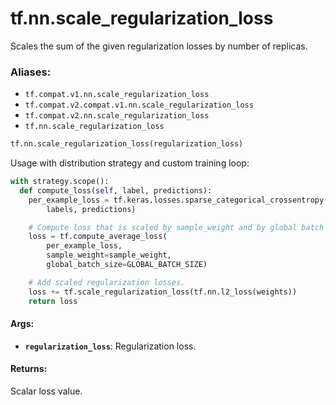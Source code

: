 <div itemscope itemtype="http://developers.google.com/ReferenceObject">
<meta itemprop="name" content="tf.nn.scale_regularization_loss" />
<meta itemprop="path" content="Stable" />
</div>

# tf.nn.scale_regularization_loss

Scales the sum of the given regularization losses by number of replicas.

### Aliases:

* `tf.compat.v1.nn.scale_regularization_loss`
* `tf.compat.v2.compat.v1.nn.scale_regularization_loss`
* `tf.compat.v2.nn.scale_regularization_loss`
* `tf.nn.scale_regularization_loss`

``` python
tf.nn.scale_regularization_loss(regularization_loss)
```

<!-- Placeholder for "Used in" -->

Usage with distribution strategy and custom training loop:

```python
with strategy.scope():
  def compute_loss(self, label, predictions):
    per_example_loss = tf.keras.losses.sparse_categorical_crossentropy(
        labels, predictions)

    # Compute loss that is scaled by sample_weight and by global batch size.
    loss = tf.compute_average_loss(
        per_example_loss,
        sample_weight=sample_weight,
        global_batch_size=GLOBAL_BATCH_SIZE)

    # Add scaled regularization losses.
    loss += tf.scale_regularization_loss(tf.nn.l2_loss(weights))
    return loss
```

#### Args:


* <b>`regularization_loss`</b>: Regularization loss.


#### Returns:

Scalar loss value.
